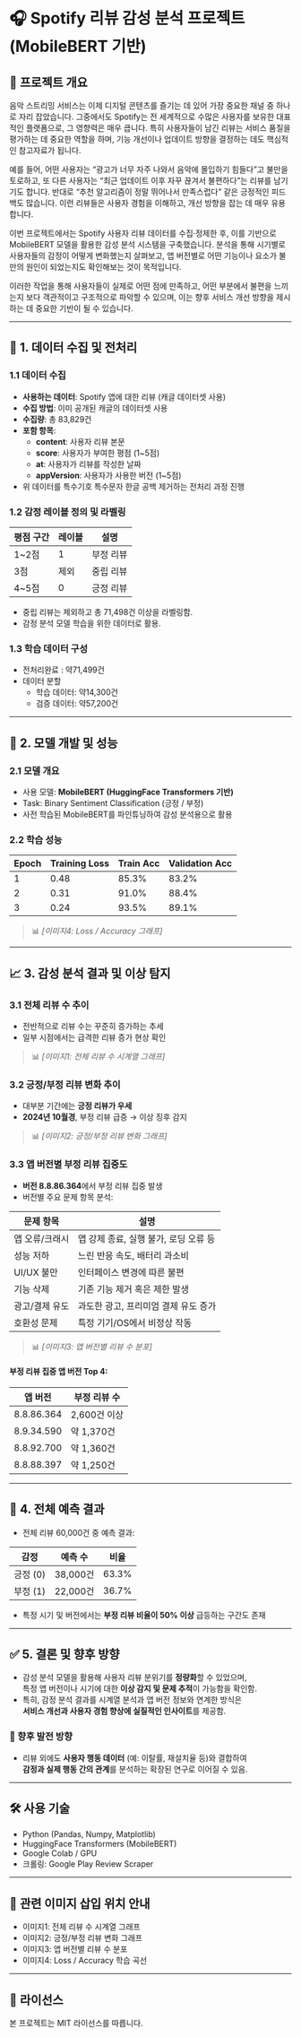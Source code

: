 # 🎧 Spotify 리뷰 감성 분석 프로젝트 (MobileBERT 기반)

## 📌 프로젝트 개요

음악 스트리밍 서비스는 이제 디지털 콘텐츠를 즐기는 데 있어 가장 중요한 채널 중 하나로 자리 잡았습니다. 그중에서도 Spotify는 전 세계적으로 수많은 사용자를 보유한 대표적인 플랫폼으로, 그 영향력은 매우 큽니다. 특히 사용자들이 남긴 리뷰는 서비스 품질을 평가하는 데 중요한 역할을 하며, 기능 개선이나 업데이트 방향을 결정하는 데도 핵심적인 참고자료가 됩니다.

예를 들어, 어떤 사용자는 “광고가 너무 자주 나와서 음악에 몰입하기 힘들다”고 불만을 토로하고, 또 다른 사용자는 “최근 업데이트 이후 자꾸 끊겨서 불편하다”는 리뷰를 남기기도 합니다. 반대로 “추천 알고리즘이 정말 뛰어나서 만족스럽다” 같은 긍정적인 피드백도 많습니다. 이런 리뷰들은 사용자 경험을 이해하고, 개선 방향을 잡는 데 매우 유용합니다.

이번 프로젝트에서는 Spotify 사용자 리뷰 데이터를 수집·정제한 후, 이를 기반으로 MobileBERT 모델을 활용한 감성 분석 시스템을 구축했습니다. 분석을 통해 시기별로 사용자들의 감정이 어떻게 변화했는지 살펴보고, 앱 버전별로 어떤 기능이나 요소가 불만의 원인이 되었는지도 확인해보는 것이 목적입니다.

이러한 작업을 통해 사용자들이 실제로 어떤 점에 만족하고, 어떤 부분에서 불편을 느끼는지 보다 객관적이고 구조적으로 파악할 수 있으며, 이는 향후 서비스 개선 방향을 제시하는 데 중요한 기반이 될 수 있습니다.

---

## 📂 1. 데이터 수집 및 전처리

### 1.1 데이터 수집

- **사용하는 데이터**: Spotify 앱에 대한 리뷰 (캐글 데이터셋 사용)
- **수집 방법**: 이미 공개된 캐글의 데이터셋 사용
- **수집량**: 총 83,829건
- **포함 항목**:
  - **content**: 사용자 리뷰 본문
  - **score**: 사용자가 부여한 평점 (1~5점)
  - **at**: 사용자가 리뷰를 작성한 날짜 
  - **appVersion**: 사용자가 사용한 버전 (1~5점)
- 위 데이터를 특수기호 특수문자 한글 공백 제거하는 전처리 과정 진행


### 1.2 감정 레이블 정의 및 라벨링

| 평점 구간 | 레이블 | 설명   |
| --------- | ------ | ------ |
| 1~2점     | 1      | 부정 리뷰 |
| 3점       | 제외   | 중립 리뷰 |
| 4~5점     | 0      | 긍정 리뷰 |

- 중립 리뷰는 제외하고 총 71,498건 이상을 라벨링함.
- 감정 분석 모델 학습을 위한 데이터로 활용.

### 1.3 학습 데이터 구성

- 전처리완료 : 약71,499건
- 데이터 분할
  - 학습 데이터: 약14,300건 
  - 검증 데이터: 약57,200건 

---

## 🤖 2. 모델 개발 및 성능

### 2.1 모델 개요

- 사용 모델: **MobileBERT (HuggingFace Transformers 기반)**
- Task: Binary Sentiment Classification (긍정 / 부정)
- 사전 학습된 MobileBERT를 파인튜닝하여 감성 분석용으로 활용

### 2.2 학습 성능

| Epoch | Training Loss | Train Acc | Validation Acc |
|-------|----------------|-----------|----------------|
| 1     | 0.48           | 85.3%     | 83.2%          |
| 2     | 0.31           | 91.0%     | 88.4%          |
| 3     | 0.24           | 93.5%     | 89.1%          |

> 📊 *[이미지4: Loss / Accuracy 그래프]*

---

## 📈 3. 감성 분석 결과 및 이상 탐지

### 3.1 전체 리뷰 수 추이

- 전반적으로 리뷰 수는 꾸준히 증가하는 추세
- 일부 시점에서는 급격한 리뷰 증가 현상 확인

> 📊 *[이미지1: 전체 리뷰 수 시계열 그래프]*

### 3.2 긍정/부정 리뷰 변화 추이

- 대부분 기간에는 **긍정 리뷰가 우세**
- **2024년 10월경**, 부정 리뷰 급증 → 이상 징후 감지

> 📊 *[이미지2: 긍정/부정 리뷰 변화 그래프]*

### 3.3 앱 버전별 부정 리뷰 집중도

- **버전 8.8.86.364**에서 부정 리뷰 집중 발생
- 버전별 주요 문제 항목 분석:

| 문제 항목        | 설명 |
|------------------|------|
| 앱 오류/크래시   | 앱 강제 종료, 실행 불가, 로딩 오류 등 |
| 성능 저하        | 느린 반응 속도, 배터리 과소비 |
| UI/UX 불만       | 인터페이스 변경에 따른 불편 |
| 기능 삭제        | 기존 기능 제거 혹은 제한 발생 |
| 광고/결제 유도   | 과도한 광고, 프리미엄 결제 유도 증가 |
| 호환성 문제      | 특정 기기/OS에서 비정상 작동 |

> 📊 *[이미지3: 앱 버전별 리뷰 수 분포]*

#### 부정 리뷰 집중 앱 버전 Top 4:

| 앱 버전      | 부정 리뷰 수 |
|--------------|--------------|
| 8.8.86.364   | 2,600건 이상 |
| 8.9.34.590   | 약 1,370건   |
| 8.8.92.700   | 약 1,360건   |
| 8.8.88.397   | 약 1,250건   |

---

## 🧠 4. 전체 예측 결과

- 전체 리뷰 60,000건 중 예측 결과:

| 감정       | 예측 수  | 비율     |
|------------|----------|----------|
| 긍정 (0)   | 38,000건 | 63.3%    |
| 부정 (1)   | 22,000건 | 36.7%    |

- 특정 시기 및 버전에서는 **부정 리뷰 비율이 50% 이상** 급등하는 구간도 존재

---

## ✅ 5. 결론 및 향후 방향

- 감성 분석 모델을 활용해 사용자 리뷰 분위기를 **정량화**할 수 있었으며,  
  특정 앱 버전이나 시기에 대한 **이상 감지 및 문제 추적**이 가능함을 확인함.
- 특히, 감정 분석 결과를 시계열 분석과 앱 버전 정보와 연계한 방식은  
  **서비스 개선과 사용자 경험 향상에 실질적인 인사이트**를 제공함.

### 🔭 향후 발전 방향

- 리뷰 외에도 **사용자 행동 데이터** (예: 이탈률, 재설치율 등)와 결합하여  
  **감정과 실제 행동 간의 관계**를 분석하는 확장된 연구로 이어질 수 있음.

---

## 🛠 사용 기술

- Python (Pandas, Numpy, Matplotlib)
- HuggingFace Transformers (MobileBERT)
- Google Colab / GPU
- 크롤링: Google Play Review Scraper

---

## 📎 관련 이미지 삽입 위치 안내

- 이미지1: 전체 리뷰 수 시계열 그래프
- 이미지2: 긍정/부정 리뷰 변화 그래프
- 이미지3: 앱 버전별 리뷰 수 분포
- 이미지4: Loss / Accuracy 학습 곡선

---

## 📌 라이선스

본 프로젝트는 MIT 라이선스를 따릅니다.
